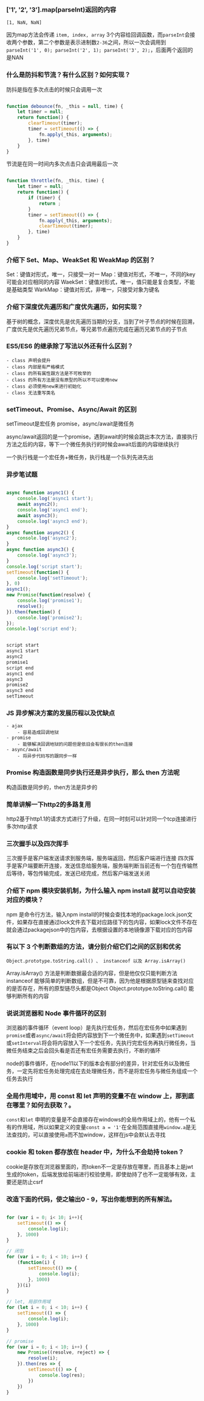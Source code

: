 ### ['1', '2', '3'].map(parseInt)返回的内容

`[1, NaN, NaN]`

因为map方法会传递 `item, index, array` 3个内容给回调函数，而`parseInt`会接收两个参数，第二个参数是表示进制数`2-36`之间，所以一次会调用到`parseInt('1', 0); parseInt('2', 1); parseInt('3', 2);`，后面两个返回的是NAN

### 什么是防抖和节流？有什么区别？如何实现？

防抖是指在多次点击的时候只会调用一次

```javascript

function debounce(fn, _this = null, time) {
    let timer = null;
    return function() {
        clearTimeout(timer);
        timer = setTimeout(() => {
            fn.apply(_this, arguments);
        }, time)
    }
}

```

节流是在同一时间内多次点击只会调用最后一次

```javascript

function throttle(fn, _this, time) {
    let timer = null;
    return function() {
        if (timer) {
            return ;
        }
        timer = setTimeout(() => {
            fn.apply(_this, arguments);
            clearTimeout(timer);
        }, time)
    }
}
```

### 介绍下 Set、Map、WeakSet 和 WeakMap 的区别？

Set：键值对形式，唯一，只接受一对一
Map：键值对形式，不唯一，不同的key可能会对应相同的内容
WaekSet：键值对形式，唯一，值只能是复合类型，不能是基础类型
WarkMap：键值对形式，非唯一，只接受对象为键名

### 介绍下深度优先遍历和广度优先遍历，如何实现？

基于树的概念，深度优先是优先遍历当期的分支，当到了叶子节点的时候在回溯，广度优先是优先遍历兄弟节点，等兄弟节点遍历完成在遍历兄弟节点的子节点

### ES5/ES6 的继承除了写法以外还有什么区别？

    - class 声明会提升
    - class 内部是有严格模式
    - class 的所有属性跟方法是不可枚举的
    - class 的所有方法是没有原型的所以不可以使用new
    - class 必须使用new来进行初始化
    - class 无法重写类名

### setTimeout、Promise、Async/Await 的区别

setTimeout是宏任务
promise，async/await是微任务

async/await返回的是一个promise，遇到await的时候会跳出本次方法，直接执行方法之后的内容，等下一个微任务执行的时候会await后面的内容继续执行

一个执行栈是一个宏任务+微任务，执行栈是一个队列先进先出

### 异步笔试题

``` javascript

async function async1() {
    console.log('async1 start');
    await async2();
    console.log('async1 end');
    await async3();
    console.log('async3 end');
}
async function async2() {
    console.log('async2');
}
async function async3() {
    console.log('async3');
}
console.log('script start');
setTimeout(function() {
    console.log('setTimeout');
}, 0)
async1();
new Promise(function(resolve) {
    console.log('promise1');
    resolve();
}).then(function() {
    console.log('promise2');
});
console.log('script end');

```

```javascript

script start
async1 start
async2
promise1
script end
async1 end
async3
promise2
async3 end
setTimeout

```

### JS 异步解决方案的发展历程以及优缺点

    - ajax
        - 容易造成回调地狱
    - promise
        - 能够解决回调地狱的问题但是依旧会有很长的then连接
    - async/await
        - 将异步代码写的跟同步一样

### Promise 构造函数是同步执行还是异步执行，那么 then 方法呢

构造函数是同步的，then方法是异步的

### 简单讲解一下http2的多路复用

http2基于http1.1的请求方式进行了升级，在同一时刻可以针对同一个tcp连接进行多次http请求

### 三次握手以及四次挥手

三次握手是客户端发送请求到服务端，服务端返回，然后客户端进行连接
四次挥手是客户端要断开连接，发送信息给服务端，服务端判断当前还有一个包在传输然后等待，等包传输完成，发送已经完成，然后客户端发送关闭

### 介绍下 npm 模块安装机制，为什么输入 npm install 就可以自动安装对应的模块？

npm 是命令行方法，输入npm install的时候会查找本地的package.lock.json文件，如果存在直接通过lock文件去下载对应路径下的包内容，如果lock文件不存在就会通过packagejson中的包内容，去根据设置的本地镜像源下载对应的包内容

### 有以下 3 个判断数组的方法，请分别介绍它们之间的区别和优劣

`Object.prototype.toString.call() 、 instanceof 以及 Array.isArray()`

Array.isArray() 方法是判断数据最合适的内容，但是他仅仅只能判断方法
instanceof 能够简单的判断数组，但是不可靠，因为他是根据原型链来查找对应的是否存在，所有的原型链尽头都是Object
Object.prototype.toString.call() 能够判断所有的内容

### 说说浏览器和 Node 事件循环的区别

浏览器的事件循环（event loop）是先执行宏任务，然后在宏任务中如果遇到`promise`或者`async/await`将会把内容放到下一个微任务中，如果遇到`setTimeout`或`setInterval`将会将内容放入下一个宏任务，先执行完宏任务再执行微任务，当微任务结束之后会回头看是否还有宏任务需要去执行，不断的循环

node的事件循环，在node11以下的版本会有部分的差异，针对宏任务以及微任务，一定先将宏任务处理完成在去处理微任务，而不是将宏任务与微任务组成一个任务去执行

### 全局作用域中，用 const 和 let 声明的变量不在 window 上，那到底在哪里？如何去获取？。

`const`和`let` 申明的变量是不会直接存在windows的全局作用域上的，他有一个私有的作用域，所以如果定义的变量`const a = '1'`在全局范围直接用`window.a`是无法查找的，可以直接使用`a`而不加window，这样在js中会默认去寻找

### cookie 和 token 都存放在 header 中，为什么不会劫持 token？

cookie是存放在浏览器里面的，而token不一定是存放在哪里，而且基本上是jwt生成的token，后端发放给前端进行校验使用，即使劫持了也不一定能够有效，主要还是防止csrf

### 改造下面的代码，使之输出0 - 9，写出你能想到的所有解法。

```javascript

for (var i = 0; i< 10; i++){
    setTimeout(() => {
        console.log(i);
    }, 1000)
}

// 闭包
for (var i = 0; i < 10; i++) {
    (function(i) {
        setTimeout(() => {
            console.log(i);
        }, 1000)
    })(i)
}

// let, 局部作用域
for (let i = 0; i < 10; i++) {
    setTimeout(() => {
        console.log(i);
    }, 1000)
}

// promise
for (var i = 0; i < 10; i++) {
    new Promise((resolve, reject) => {
        resolve(i);
    }).then(res => {
        setTimeout(() => {
            console.log(res);
        })
    })
}

```